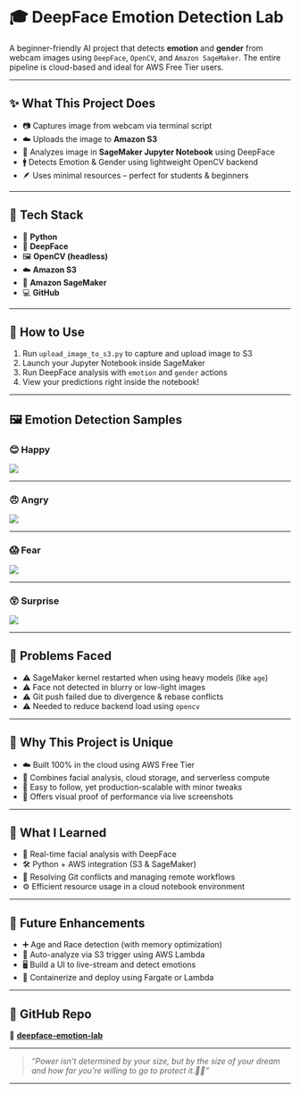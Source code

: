 # 🎓 DeepFace Emotion Detection Lab

A beginner-friendly AI project that detects **emotion** and **gender** from webcam images using `DeepFace`, `OpenCV`, and `Amazon SageMaker`. The entire pipeline is cloud-based and ideal for AWS Free Tier users.

---

## ✨ What This Project Does

- 📷 Captures image from webcam via terminal script  
- ☁️ Uploads the image to **Amazon S3**  
- 🧠 Analyzes image in **SageMaker Jupyter Notebook** using DeepFace  
- 🚹 Detects Emotion & Gender using lightweight OpenCV backend  
- 🪶 Uses minimal resources – perfect for students & beginners

---

## 🧰 Tech Stack

- 🐍 **Python**  
- 🧠 **DeepFace**  
- 🖼️ **OpenCV (headless)**  
- ☁️ **Amazon S3**  
- 🔬 **Amazon SageMaker**  
- 💻 **GitHub**

---

## 🚀 How to Use

1. Run `upload_image_to_s3.py` to capture and upload image to S3  
2. Launch your Jupyter Notebook inside SageMaker  
3. Run DeepFace analysis with `emotion` and `gender` actions  
4. View your predictions right inside the notebook!

---

## 🖼️ Emotion Detection Samples

### 😊 Happy
![](screenshots/01.png)

---

### 😠 Angry
![](screenshots/02.png)

---

### 😱 Fear
![](screenshots/03.png)

---

### 😲 Surprise
![](screenshots/04.png)

---

## 🐞 Problems Faced

- ⚠️ SageMaker kernel restarted when using heavy models (like `age`)  
- ⚠️ Face not detected in blurry or low-light images  
- ⚠️ Git push failed due to divergence & rebase conflicts  
- ⚠️ Needed to reduce backend load using `opencv`

---

## 🌟 Why This Project is Unique

- ☁️ Built 100% in the cloud using AWS Free Tier  
- 🎯 Combines facial analysis, cloud storage, and serverless compute  
- 🧪 Easy to follow, yet production-scalable with minor tweaks  
- 🧩 Offers visual proof of performance via live screenshots

---

## 🧠 What I Learned

- 🧬 Real-time facial analysis with DeepFace  
- 🛠️ Python + AWS integration (S3 & SageMaker)  
- 🔄 Resolving Git conflicts and managing remote workflows  
- ⚙️ Efficient resource usage in a cloud notebook environment

---

## 🔮 Future Enhancements

- ➕ Age and Race detection (with memory optimization)  
- 🔁 Auto-analyze via S3 trigger using AWS Lambda  
- 🖥️ Build a UI to live-stream and detect emotions  
- 🐳 Containerize and deploy using Fargate or Lambda

---

## 📁 GitHub Repo

🔗 [**deepface-emotion-lab**](https://github.com/zehra-stark/deepface-emotion-lab)

---

> _“Power isn’t determined by your size, but by the size of your dream and how far you’re willing to go to protect it.👒🪬”_

---
